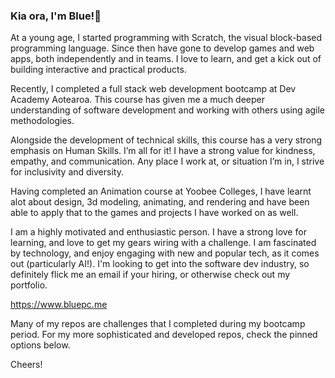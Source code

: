 ### Kia ora, I'm Blue!👋

At a young age, I started programming with Scratch, the visual block-based programming language. Since then have gone to develop games and web apps, both independently and in teams. I love to learn, and get a kick out of building interactive and practical products. 

Recently, I completed a full stack web development bootcamp at Dev Academy Aotearoa. This course has given me a much deeper understanding of software development and working with others using agile methodologies. 

Alongside the development of technical skills, this course has a very strong emphasis on Human Skills. I’m all for it! I have a strong value for kindness, empathy, and communication. Any place I work at, or situation I’m in, I strive for inclusivity and diversity.

Having completed an Animation course at Yoobee Colleges, I have learnt alot about design, 3d modeling, animating, and rendering and have been able to apply that to the games and projects I have worked on as well. 

I am a highly motivated and enthusiastic person. I have a strong love for learning, and love to get my gears wiring with a challenge. I am fascinated by technology, and enjoy engaging with new and popular tech, as it comes out (particularly AI!). I'm looking to get into the software dev industry, so definitely flick me an email if your hiring, or otherwise check out my portfolio. 

https://www.bluepc.me

Many of my repos are challenges that I completed during my bootcamp period. For my more sophisticated and developed repos, check the pinned options below. 

Cheers!
